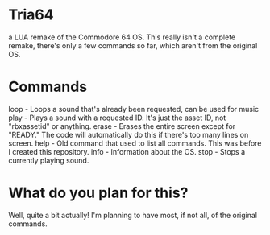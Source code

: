 # Tria64
a LUA remake of the Commodore 64 OS.
This really isn't a complete remake, there's only a few commands so far, which aren't from the original OS. 

# Commands
loop - Loops a sound that's already been requested, can be used for music
play - Plays a sound with a requested ID. It's just the asset ID, not "rbxassetid" or anything.
erase - Erases the entire screen except for "READY." The code will automatically do this if there's too many lines on screen.
help - Old command that used to list all commands. This was before I created this repository.
info - Information about the OS.
stop - Stops a currently playing sound. 

# What do you plan for this?
Well, quite a bit actually! I'm planning to have most, if not all, of the original commands.
